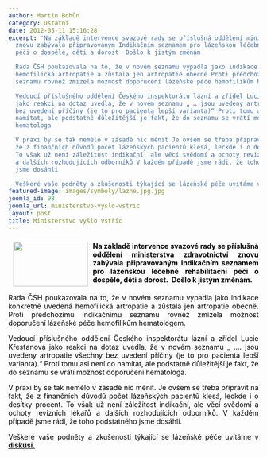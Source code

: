 ```yaml
---
author: Martin Bohůn
category: Ostatní
date: 2012-05-11 15:16:28
excerpt: 'Na základě intervence svazové rady se příslušná oddělení ministerstva zdravotnictví
  znovu zabývala připravovaným Indikačním seznamem pro lázeňskou léčebně rehabilitační
  péči o dospělé, děti a dorost  Došlo k jistým změnám

  Rada ČSH poukazovala na to, že v novém seznamu vypadla jako indikace konkrétně uvedená
  hemofilická artropatie a zůstala jen artropatie obecně Proti předchozímu indikačnímu
  seznamu rovněž zmizela možnost doporučení lázeňské péče hemofilikům hematologem

  Vedoucí příslušného oddělení Českého inspektorátu lázní a zřídel Lucie Křesťanová
  jako reakci na dotaz uvedla, že v novém seznamu „ … jsou uvedeny artropatie všechny
  bez uvedení příčiny (je to pro pacienta lepší varianta)“ Proti tomu asi není co
  namítat, ale podstatně důležitější je fakt, že do seznamu se vrátí možnost doporučení
  hematologa

  V praxi by se tak nemělo v zásadě nic měnit Je ovšem se třeba připravit na fakt,
  že z finančních důvodů počet lázeňských pacientů klesá, leckde i o desítky procent
  To však už není záležitost indikační, ale věcí svědomí a ochoty revizních lékařů
  a dalších rozhodujících odborníků V každém případě jsme rádi, že toho podstatného
  jsme dosáhli

  Veškeré vaše podněty a zkušenosti týkající se lázeňské péče uvítáme v diskusi'
featured-image: images/symboly/lazne.jpg.jpg
joomla_id: 98
joomla_url: ministerstvo-vyslo-vstric
layout: post
title: Ministerstvo vyšlo vstříc
---
```


<h4 style="text-align: justify;">
 <img border="0" height="90" src="{{ site.baseurl }}/images/symboly/lazne.jpg.jpg" style="border: 0px currentColor; margin-right: 10px; margin-left: 10px; float: left;" width="150"/>
 <span style="color: #000000;">
  Na základě intervence svazové rady se příslušná oddělení ministerstva zdravotnictví znovu zabývala připravovaným Indikačním seznamem pro lázeňskou léčebně rehabilitační péči o dospělé, děti a dorost.  Došlo k jistým změnám.
 </span>
</h4>
<p style="text-align: justify;">
 <span style="color: #000000;">
  Rada ČSH poukazovala na to, že v novém seznamu vypadla jako indikace konkrétně uvedená hemofilická artropatie a zůstala jen artropatie obecně. Proti předchozímu indikačnímu seznamu rovněž zmizela možnost doporučení lázeňské péče hemofilikům hematologem.
 </span>
</p>
<p style="text-align: justify;">
 <span style="color: #000000;">
  Vedoucí příslušného oddělení Českého inspektorátu lázní a zřídel Lucie Křesťanová jako reakci na dotaz uvedla, že v novém seznamu „ …. jsou uvedeny artropatie všechny bez uvedení příčiny (je to pro pacienta lepší varianta).“ Proti tomu asi není co namítat, ale podstatně důležitější je fakt, že do seznamu se vrátí možnost doporučení hematologa.
 </span>
</p>
<p style="text-align: justify;">
 <span style="color: #000000;">
  V praxi by se tak nemělo v zásadě nic měnit. Je ovšem se třeba připravit na fakt, že z finančních důvodů počet lázeňských pacientů klesá, leckde i o desítky procent. To však už není záležitost indikační, ale věcí svědomí a ochoty revizních lékařů a dalších rozhodujících odborníků. V každém případě jsme rádi, že toho podstatného jsme dosáhli.
 </span>
</p>
<p style="text-align: justify;">
 <span style="color: #000000;">
  Veškeré vaše podněty a zkušenosti týkající se lázeňské péče uvítáme v
 </span>
 <strong>
  <a href="index.php/forum" target="_blank" title="Diskuse">
   diskusi.
  </a>
 </strong>
</p>